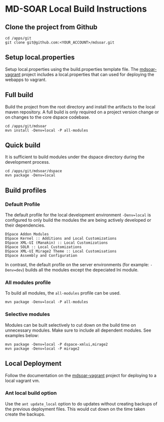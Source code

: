 # MD-SOAR Local Build Instructions

## Clone the project from Github
```
cd /apps/git
git clone git@github.com:<YOUR_ACCOUNT>/mdsoar.git
```

## Setup local.properties
Setup local.properties using the build.properties template file. The [mdsoar-vagrant](https://github.com/umd-lib/mdsoar-vagrant) project includes a local.properties that can used for deploying the webapps to vagrant.

## Full build
Build the project from the root directory and install the artifacts to the local maven repository. A full build is only required on a project version change or on changes to the core dspace codebase.

```
cd /apps/git/mdsoar
mvn install -Denv=local -P all-modules
```

## Quick build
It is sufficient to build modules under the dspace directory during the development process.

```
cd /apps/git/mdsoar/dspace
mvn package -Denv=local
```

## Build profiles

### Default Profile
The default profile for the local development environment `-Denv=local` is configured to only build the modules the are being actively developed or their dependencies.

```
DSpace Addon Modules
DSpace Kernel :: Additions and Local Customizations
DSpace XML-UI (Manakin) :: Local Customizations
DSpace SOLR :: Local Customizations
DSpace XML-UI Mirage2 Theme :: Local Customisations
DSpace Assembly and Configuration
```

In contrast, the default profile on the server environments (for example: `-Denv=dev`) builds all the modules except the depeciated lni module.

### All modules profile
To build all modules, the `all-modules` profile can be used. 

```
mvn package -Denv=local -P all-modules
```

### Selective modules
Modules can be built selectively to cut down on the build time on unnecessary modules. Make sure to include all dependent modules. See examples below:

```
mvn package -Denv=local -P dspace-xmlui,mirage2
mvn package -Denv=local -P mirage2
```

## Local Deployment
Follow the documentation on the [mdsoar-vagrant](https://github.com/umd-lib/mdsoar-vagrant) project for deploying to a local vagrant vm.

### Ant local build option
Use the `ant update_local` option to do updates without creating backups of the previous deployment files. This would cut down on the time taken create the backups.